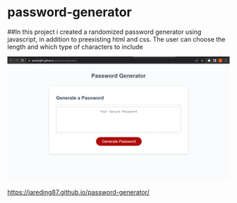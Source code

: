 # password-generator

##In this project i created a randomized password generator using javascript, in addition to preexisting html and css. The user can choose the length and which type of characters to include 

![Screenshot](assets/images/site-screenshot.png)

https://jareding87.github.io/password-generator/
